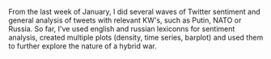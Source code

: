 From the last week of January, I did several waves of Twitter sentiment and general analysis of tweets with relevant KW's, such as Putin, NATO or Russia. 
So far, I've used english and russian lexiconns for sentiment analysis, created multiple plots (density, time series, barplot) and used them to further explore the nature of a hybrid war.
